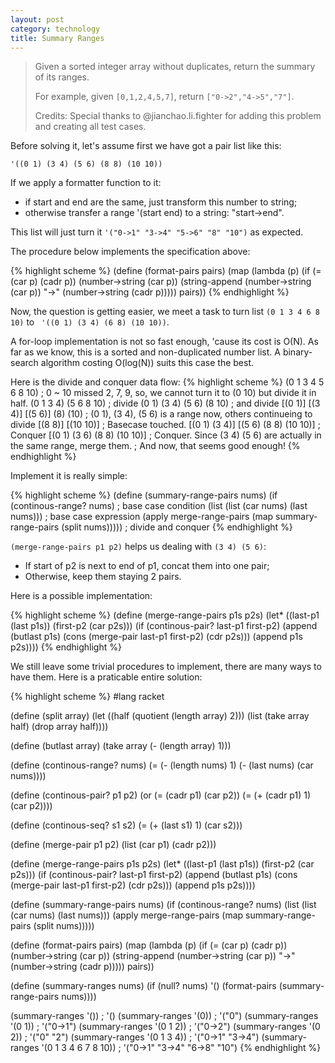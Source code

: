 ```yaml
---
layout: post
category: technology
title: Summary Ranges
---
```


> Given a sorted integer array without duplicates, return the summary of its ranges.
>
> For example, given `[0,1,2,4,5,7]`, return `["0->2","4->5","7"]`.
>
> Credits:
> Special thanks to @jianchao.li.fighter for adding this problem and creating all test cases.

Before solving it, let's assume first we have got a pair list like this:

    '((0 1) (3 4) (5 6) (8 8) (10 10))

If we apply a formatter function to it:

* if start and end are the same, just transform this number to string;
* otherwise transfer a range '(start end) to a string: "start->end".

This list will just turn it `'("0->1" "3->4" "5->6" "8" "10")` as expected.

The procedure below implements the specification above:

{% highlight scheme %}
(define (format-pairs pairs)
  (map (lambda (p) (if (= (car p) (cadr p))
                       (number->string (car p))
                       (string-append (number->string (car p))
                                      "->"
                                      (number->string (cadr p)))))
       pairs))
{% endhighlight %}

Now, the question is getting easier, we meet a task to turn list
`(0 1 3 4 6 8 10)` to ` '((0 1) (3 4) (6 8) (10 10))`.

A for-loop implementation is not so fast enough, 'cause its cost is O(N).
As far as we know, this is a sorted and non-duplicated number list.
A binary-search algorithm costing O(log(N)) suits this case the best.

Here is the divide and conquer data flow:
{% highlight scheme %}
(0 1 3 4 5 6 8 10) ; 0 ~ 10 missed 2, 7, 9, so, we cannot turn it to (0 10) but divide it in half.
(0 1 3 4) (5 6 8 10) ; divide
(0 1) (3 4) (5 6) (8 10) ; and divide
[(0 1)] [(3 4)] [(5 6)] (8) (10) ; (0 1), (3 4), (5 6) is a range now, others continueing to divide
                      [(8 8)] [(10 10)] ; Basecase touched.
[(0 1) (3 4)] [(5 6) (8 8) (10 10)] ; Conquer
[(0 1) (3 6) (8 8) (10 10)] ; Conquer. Since (3 4) (5 6) are actually in the same range, merge them.
; And now, that seems good enough!
{% endhighlight %}

Implement it is really simple:

{% highlight scheme %}
(define (summary-range-pairs nums)
  (if (continous-range? nums) ; base case condition
      (list (list (car nums) (last nums))) ; base case expression
      (apply merge-range-pairs (map summary-range-pairs (split nums))))) ; divide and conquer
{% endhighlight %}

`(merge-range-pairs p1 p2)` helps us dealing with `(3 4) (5 6)`:

* If start of p2 is next to end of p1, concat them into one pair;
* Otherwise, keep them staying 2 pairs.

Here is a possible implementation:

{% highlight scheme %}
(define (merge-range-pairs p1s p2s)
  (let* ((last-p1 (last p1s))
         (first-p2 (car p2s)))
    (if (continous-pair? last-p1 first-p2)
        (append (butlast p1s)
                (cons (merge-pair last-p1
                                  first-p2)
                      (cdr p2s)))
        (append p1s p2s))))
{% endhighlight %}

We still leave some trivial procedures to implement, there are many ways to have them.
Here is a praticable entire solution:

{% highlight scheme %}
#lang racket

(define (split array)
  (let ((half (quotient (length array) 2)))
    (list (take array half)
          (drop array half))))

(define (butlast array)
  (take array (- (length array) 1)))

(define (continous-range? nums)
  (= (- (length nums) 1) (- (last nums) (car nums))))

(define (continous-pair? p1 p2)
  (or (= (cadr p1) (car p2))
      (= (+ (cadr p1) 1) (car p2))))

(define (continous-seq? s1 s2)
  (= (+ (last s1) 1) (car s2)))

(define (merge-pair p1 p2)
  (list (car p1) (cadr p2)))

(define (merge-range-pairs p1s p2s)
  (let* ((last-p1 (last p1s))
         (first-p2 (car p2s)))
    (if (continous-pair? last-p1 first-p2)
        (append (butlast p1s)
                (cons (merge-pair last-p1
                                  first-p2)
                      (cdr p2s)))
        (append p1s p2s))))

(define (summary-range-pairs nums)
  (if (continous-range? nums)
      (list (list (car nums) (last nums)))
      (apply merge-range-pairs (map summary-range-pairs (split nums)))))

(define (format-pairs pairs)
  (map (lambda (p) (if (= (car p) (cadr p))
                       (number->string (car p))
                       (string-append (number->string (car p))
                                      "->"
                                      (number->string (cadr p)))))
       pairs))

(define (summary-ranges nums)
  (if (null? nums)
      '()
      (format-pairs (summary-range-pairs nums))))

(summary-ranges '()) ; '()
(summary-ranges '(0)) ; '("0")
(summary-ranges '(0 1)) ; '("0->1")
(summary-ranges '(0 1 2)) ; '("0->2")
(summary-ranges '(0 2)) ; '("0" "2")
(summary-ranges '(0 1 3 4)) ; '("0->1" "3->4")
(summary-ranges '(0 1 3 4 6 7 8 10)) ; '("0->1" "3->4" "6->8" "10")
{% endhighlight %}
